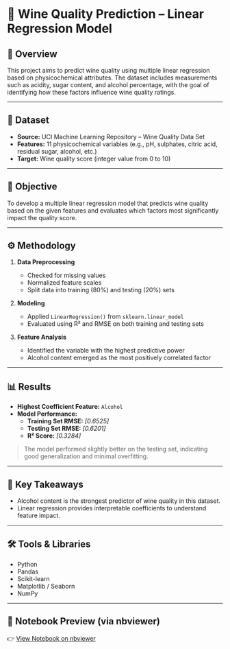 # 🍷 Wine Quality Prediction – Linear Regression Model

## 📌 Overview
This project aims to predict wine quality using multiple linear regression based on physicochemical attributes. The dataset includes measurements such as acidity, sugar content, and alcohol percentage, with the goal of identifying how these factors influence wine quality ratings.

---

## 📂 Dataset

- **Source:** UCI Machine Learning Repository – Wine Quality Data Set  
- **Features:** 11 physicochemical variables (e.g., pH, sulphates, citric acid, residual sugar, alcohol, etc.)  
- **Target:** Wine quality score (integer value from 0 to 10)

---

## 🎯 Objective

To develop a multiple linear regression model that predicts wine quality based on the given features and evaluates which factors most significantly impact the quality score.

---

## ⚙️ Methodology

1. **Data Preprocessing**
   - Checked for missing values
   - Normalized feature scales
   - Split data into training (80%) and testing (20%) sets

2. **Modeling**
   - Applied `LinearRegression()` from `sklearn.linear_model`
   - Evaluated using R² and RMSE on both training and testing sets

3. **Feature Analysis**
   - Identified the variable with the highest predictive power
   - Alcohol content emerged as the most positively correlated factor

---

## 📊 Results

- **Highest Coefficient Feature:** `Alcohol`  
- **Model Performance:**
  - **Training Set RMSE:** _[0.6525]_  
  - **Testing Set RMSE:** _[0.6201]_  
  - **R² Score:** _[0.3284]_  

> The model performed slightly better on the testing set, indicating good generalization and minimal overfitting.

---

## 📎 Key Takeaways

- Alcohol content is the strongest predictor of wine quality in this dataset.
- Linear regression provides interpretable coefficients to understand feature impact.

---

## 🛠️ Tools & Libraries

- Python  
- Pandas  
- Scikit-learn  
- Matplotlib / Seaborn
- NumPy

---

## 📘 Notebook Preview (via nbviewer)

👉 [View Notebook on nbviewer](https://nbviewer.org/github/mcgarcia092/CristinaG_portfolio/blob/main/Module3_Exercise_Wine_Quality.ipynb)



